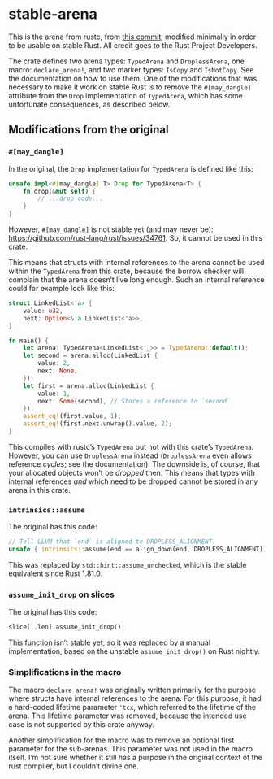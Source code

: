 # stable-arena

This is the arena from rustc, from [this commit](https://github.com/rust-lang/rust/blob/30f168ef811aec63124eac677e14699baa9395bd/compiler/rustc_arena/src/lib.rs),
modified minimally in order to be usable on stable Rust.
All credit goes to the Rust Project Developers.

The crate defines two arena types: `TypedArena` and `DroplessArena`, one macro: `declare_arena!`, and two marker types: `IsCopy` and `IsNotCopy`.
See the documentation on how to use them.
One of the modifications that was necessary to make it work on stable Rust is to remove the `#[may_dangle]` attribute from the `Drop` implementation of `TypedArena`,
which has some unfortunate consequences, as described below.

## Modifications from the original
### `#[may_dangle]`
In the original, the `Drop` implementation for `TypedArena` is defined like this:

```rust
unsafe impl<#[may_dangle] T> Drop for TypedArena<T> {
    fn drop(&mut self) {
        // ...drop code...
    }
}
```

However, `#[may_dangle]` is not stable yet (and may never be): https://github.com/rust-lang/rust/issues/34761.
So, it cannot be used in this crate.

This means that structs with internal references to the arena cannot be used within the `TypedArena` from this crate,
because the borrow checker will complain that the arena doesn’t live long enough.
Such an internal reference could for example look like this:

```rust
struct LinkedList<'a> {
    value: u32,
    next: Option<&'a LinkedList<'a>>,
}

fn main() {
    let arena: TypedArena<LinkedList<'_>> = TypedArena::default();
    let second = arena.alloc(LinkedList {
        value: 2,
        next: None,
    });
    let first = arena.alloc(LinkedList {
        value: 1,
        next: Some(second), // Stores a reference to `second`.
    });
    assert_eq!(first.value, 1);
    assert_eq!(first.next.unwrap().value, 2);
}
```

This compiles with rustc’s `TypedArena` but not with this crate’s `TypedArena`.
However, you can use `DroplessArena` instead (`DroplessArena` even allows reference *cycles*; see the documentation).
The downside is, of course, that your allocated objects won’t be *dropped* then.
This means that types with internal references *and* which need to be dropped cannot be stored in any arena in this crate.

### `intrinsics::assume`
The original has this code:

```rust
// Tell LLVM that `end` is aligned to DROPLESS_ALIGNMENT.
unsafe { intrinsics::assume(end == align_down(end, DROPLESS_ALIGNMENT)) };
```

This was replaced by `std::hint::assume_unchecked`, which is the stable equivalent since Rust 1.81.0.

### `assume_init_drop` on slices
The original has this code:

```rust
slice[..len].assume_init_drop();
```

This function isn’t stable yet, so it was replaced by a manual implementation, based on the unstable `assume_init_drop()` on Rust nightly.

### Simplifications in the macro
The macro `declare_arena!` was originally written primarily for the purpose where structs have internal references to the arena.
For this purpose, it had a hard-coded lifetime parameter `'tcx`, which referred to the lifetime of the arena.
This lifetime parameter was removed, because the intended use case is not supported by this crate anyway.

Another simplification for the macro was to remove an optional first parameter for the sub-arenas.
This parameter was not used in the macro itself.
I’m not sure whether it still has a purpose in the original context of the rust compiler, but I couldn’t divine one.
